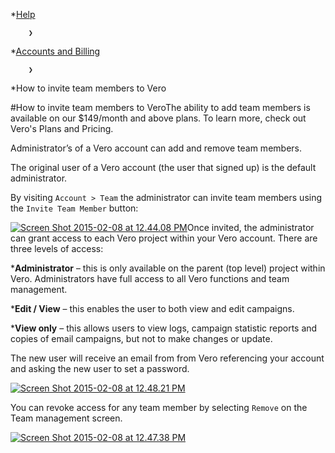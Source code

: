 *[Help](/help)

        ❯
        
*[Accounts and Billing](/help/accounts-and-billing)

        ❯
        
*How to invite team members to Vero
    
#How to invite team members to VeroThe ability to add team members is available on our $149/month and above plans. To learn more, check out Vero's Plans and Pricing.

Administrator’s of a Vero account can add and remove team members.

The original user of a Vero account (the user that signed up) is the default administrator.

By visiting `Account > Team` the administrator can invite team members using the `Invite Team Member` button:

[![Screen Shot 2015-02-08 at 12.44.08 PM](https://www.getvero.com/wp-content/uploads/2015/02/Screen-Shot-2015-02-08-at-12.44.08-PM.png)](http://www.getvero.com/wp-content/uploads/2015/02/Screen-Shot-2015-02-08-at-12.44.08-PM.png)Once invited, the administrator can grant access to each Vero project within your Vero account. There are three levels of access:

***Administrator**
 – this is only available on the parent (top level) project within Vero. Administrators have full access to all Vero functions and team management.


***Edit / View**
 – this enables the user to both view and edit campaigns.


***View only**
 – this allows users to view logs, campaign statistic reports and copies of email campaigns, but not to make changes or update.

The new user will receive an email from from Vero referencing your account and asking the new user to set a password.

[![Screen Shot 2015-02-08 at 12.48.21 PM](https://www.getvero.com/wp-content/uploads/2015/02/Screen-Shot-2015-02-08-at-12.48.21-PM.png)](http://www.getvero.com/wp-content/uploads/2015/02/Screen-Shot-2015-02-08-at-12.48.21-PM.png)

You can revoke access for any team member by selecting `Remove` on the Team management screen.

[![Screen Shot 2015-02-08 at 12.47.38 PM](https://www.getvero.com/wp-content/uploads/2015/02/Screen-Shot-2015-02-08-at-12.47.38-PM.png)](http://www.getvero.com/wp-content/uploads/2015/02/Screen-Shot-2015-02-08-at-12.47.38-PM.png)